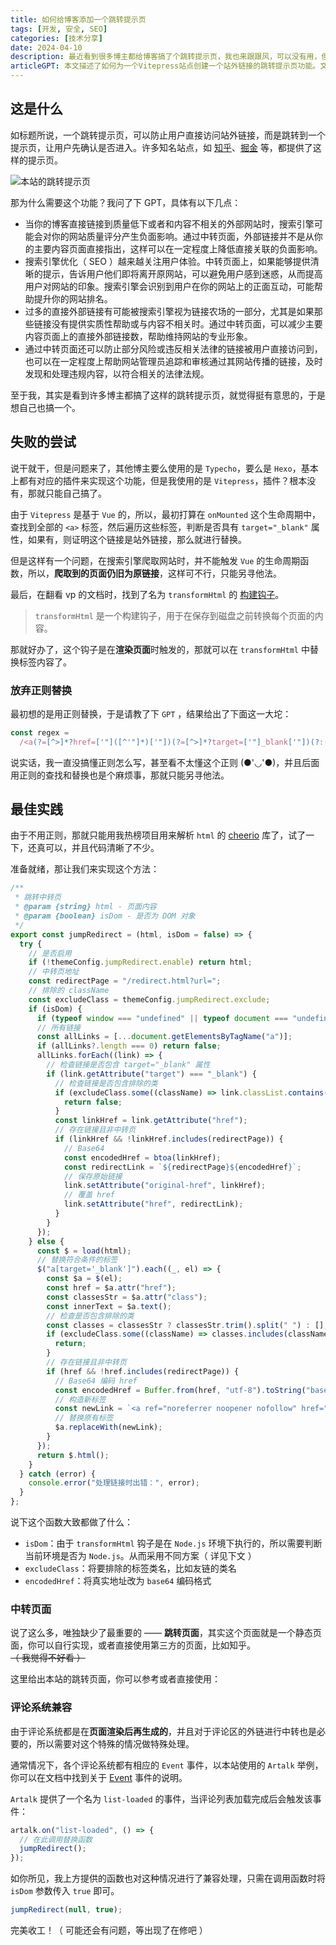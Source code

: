 ```yaml
---
title: 如何给博客添加一个跳转提示页
tags: [开发, 安全, SEO]
categories: [技术分享]
date: 2024-04-10
description: 最近看到很多博主都给博客搞了个跳转提示页，我也来跟跟风，可以没有用，但不能没有
articleGPT: 本文描述了如何为一个Vitepress站点创建一个站外链接的跳转提示页功能。文章先分析了知名站点使用跳转提示页的好处，包括搜索引擎优化和提升用户体验。文中详细介绍了实现过程，并提供了一个示例跳转页面以及如何使评论系统与跳转提示页兼容的方法。
---
```


## 这是什么

如标题所说，一个跳转提示页，可以防止用户直接访问站外链接，而是跳转到一个提示页，让用户先确认是否进入。许多知名站点，如 [知乎](https://link.zhihu.com/?target=https://blog.imsyy.top/)、[掘金](https://link.juejin.cn/?target=https://blog.imsyy.top/) 等，都提供了这样的提示页。

![本站的跳转提示页](https://pic.efefee.cn/uploads/2024/04/10/6615f9388d5c4.webp)

那为什么需要这个功能？我问了下 GPT，具体有以下几点：

- 当你的博客直接链接到质量低下或者和内容不相关的外部网站时，搜索引擎可能会对你的网站质量评分产生负面影响。通过中转页面，外部链接并不是从你的主要内容页面直接指出，这样可以在一定程度上降低直接关联的负面影响。
- 搜索引擎优化（ SEO ）越来越关注用户体验。中转页面上，如果能够提供清晰的提示，告诉用户他们即将离开原网站，可以避免用户感到迷惑，从而提高用户对网站的印象。搜索引擎会识别到用户在你的网站上的正面互动，可能帮助提升你的网站排名。
- 过多的直接外部链接有可能被搜索引擎视为链接农场的一部分，尤其是如果那些链接没有提供实质性帮助或与内容不相关时。通过中转页面，可以减少主要内容页面上的直接外部链接数，帮助维持网站的专业形象。
- 通过中转页面还可以防止部分风险或违反相关法律的链接被用户直接访问到，也可以在一定程度上帮助网站管理员追踪和审核通过其网站传播的链接，及时发现和处理违规内容，以符合相关的法律法规。

至于我，其实是看到许多博主都搞了这样的跳转提示页，就觉得挺有意思的，于是想自己也搞一个。

## 失败的尝试

说干就干，但是问题来了，其他博主要么使用的是 `Typecho`，要么是 `Hexo`，基本上都有对应的插件来实现这个功能，但是我使用的是 `Vitepress`，插件？根本没有，那就只能自己搞了。

由于 `Vitepress` 是基于 `Vue` 的，所以，最初打算在 `onMounted` 这个生命周期中，查找到全部的 `<a>` 标签，然后遍历这些标签，判断是否具有 `target="_blank"` 属性，如果有，则证明这个链接是站外链接，那么就进行替换。

但是这样有一个问题，在搜索引擎爬取网站时，并不能触发 `Vue` 的生命周期函数，所以，**爬取到的页面仍旧为原链接**，这样可不行，只能另寻他法。

最后，在翻看 vp 的文档时，找到了名为 `transformHtml` 的 [构建钩子](https://vitepress.dev/zh/reference/site-config#transformhtml)。

> `transformHtml` 是一个构建钩子，用于在保存到磁盘之前转换每个页面的内容。

那就好办了，这个钩子是在**渲染页面**时触发的，那就可以在 `transformHtml` 中替换标签内容了。

### 放弃正则替换

最初想的是用正则替换，于是请教了下 `GPT` ，结果给出了下面这一大坨：

```js
const regex =
  /<a(?=[^>]*?href=['"]([^'"]*)['"])(?=[^>]*?target=['"]_blank['"])(?:(?=[^>]*?class=['"]([^'"]*)['"]))?[^>]*?>(.*?)<\/a>/g;
```

说实话，我一直没搞懂正则怎么写，甚至看不太懂这个正则 (●'◡'●)，并且后面用正则的查找和替换也是个麻烦事，那就只能另寻他法。

## 最佳实践

由于不用正则，那就只能用我热榜项目用来解析 `html` 的 [cheerio](https://www.npmjs.com/package/cheerio) 库了，试了一下，还真可以，并且代码清晰了不少。

准备就绪，那让我们来实现这个方法：

```js
/**
 * 跳转中转页
 * @param {string} html - 页面内容
 * @param {boolean} isDom - 是否为 DOM 对象
 */
export const jumpRedirect = (html, isDom = false) => {
  try {
    // 是否启用
    if (!themeConfig.jumpRedirect.enable) return html;
    // 中转页地址
    const redirectPage = "/redirect.html?url=";
    // 排除的 className
    const excludeClass = themeConfig.jumpRedirect.exclude;
    if (isDom) {
      if (typeof window === "undefined" || typeof document === "undefined") return false;
      // 所有链接
      const allLinks = [...document.getElementsByTagName("a")];
      if (allLinks?.length === 0) return false;
      allLinks.forEach((link) => {
        // 检查链接是否包含 target="_blank" 属性
        if (link.getAttribute("target") === "_blank") {
          // 检查链接是否包含排除的类
          if (excludeClass.some((className) => link.classList.contains(className))) {
            return false;
          }
          const linkHref = link.getAttribute("href");
          // 存在链接且非中转页
          if (linkHref && !linkHref.includes(redirectPage)) {
            // Base64
            const encodedHref = btoa(linkHref);
            const redirectLink = `${redirectPage}${encodedHref}`;
            // 保存原始链接
            link.setAttribute("original-href", linkHref);
            // 覆盖 href
            link.setAttribute("href", redirectLink);
          }
        }
      });
    } else {
      const $ = load(html);
      // 替换符合条件的标签
      $("a[target='_blank']").each((_, el) => {
        const $a = $(el);
        const href = $a.attr("href");
        const classesStr = $a.attr("class");
        const innerText = $a.text();
        // 检查是否包含排除的类
        const classes = classesStr ? classesStr.trim().split(" ") : [];
        if (excludeClass.some((className) => classes.includes(className))) {
          return;
        }
        // 存在链接且非中转页
        if (href && !href.includes(redirectPage)) {
          // Base64 编码 href
          const encodedHref = Buffer.from(href, "utf-8").toString("base64");
          // 构造新标签
          const newLink = `<a ref="noreferrer noopener nofollow" href="${redirectPage}${encodedHref}" original-href="${href}" target="_blank"${classesStr ? ` class="${classesStr}"` : ""}>${innerText}</a>`;
          // 替换原有标签
          $a.replaceWith(newLink);
        }
      });
      return $.html();
    }
  } catch (error) {
    console.error("处理链接时出错：", error);
  }
};
```

说下这个函数大致都做了什么：

- `isDom`：由于 `transformHtml` 钩子是在 `Node.js` 环境下执行的，所以需要判断当前环境是否为 `Node.js`。从而采用不同方案（ 详见下文 ）
- `excludeClass`：将要排除的标签类名，比如友链的类名
- `encodedHref`：将真实地址改为 `base64` 编码格式

### 中转页面

说了这么多，唯独缺少了最重要的 —— **跳转页面**，其实这个页面就是一个静态页面，你可以自行实现，或者直接使用第三方的页面，比如知乎。~~（ 我觉得不好看 ）~~

这里给出本站的跳转页面，你可以参考或者直接使用：

<LinkCard url="https://gist.github.com/imsyy/5b566db5ca2c321b83b9f1a68dd70cde" title="無名小栈 - 跳转提示页" desc="GitHub Gist: instantly share code, notes, and snippets." />

### 评论系统兼容

由于评论系统都是在**页面渲染后再生成的**，并且对于评论区的外链进行中转也是必要的，所以需要对这个特殊的情况做特殊处理。

通常情况下，各个评论系统都有相应的 `Event` 事件，以本站使用的 `Artalk` 举例，你可以在文档中找到关于 [Event](https://artalk.js.org/develop/event.html) 事件的说明。

`Artalk` 提供了一个名为 `list-loaded` 的事件，当评论列表加载完成后会触发该事件：

```js
artalk.on("list-loaded", () => {
  // 在此调用替换函数
  jumpRedirect();
});
```
如你所见，我上方提供的函数也对这种情况进行了兼容处理，只需在调用函数时将 `isDom` 参数传入 `true` 即可。

```js
jumpRedirect(null, true);
```

完美收工！（ 可能还会有问题，等出现了在修吧 ）
